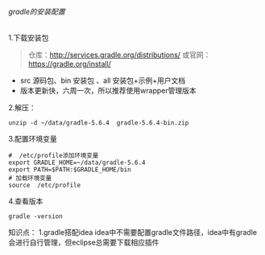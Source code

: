 ###### gradle的安装配置
1.下载安装包
>仓库：http://services.gradle.org/distributions/
或官网：https://gradle.org/install/

*  src 源码包、bin 安装包 、all 安装包+示例+用户文档
* 版本更新快，六周一次，所以推荐使用wrapper管理版本

2.解压：
```
unzip -d ~/data/gradle-5.6.4  gradle-5.6.4-bin.zip
```
3.配置环境变量
```
#  /etc/profile添加环境变量
export GRADLE_HOME=~/data/gradle-5.6.4
export PATH=$PATH:$GRADLE_HOME/bin
# 加载环境变量
source  /etc/profile
```
4.查看版本
```
gradle -version 
```
知识点：
1.gradle搭配idea
    idea中不需要配置gradle文件路径，idea中有gradle会进行自行管理，但eclipse总需要下载相应插件
